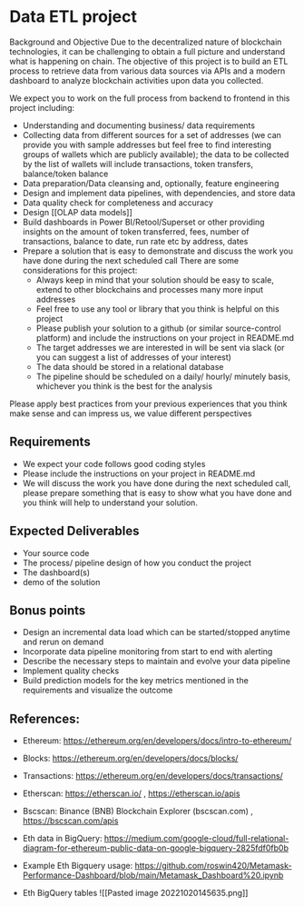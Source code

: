 # Data ETL project

Background and Objective Due to the decentralized nature of blockchain technologies, it can be challenging to obtain a full picture and understand what is happening on chain. The objective of this project is to build an ETL process to retrieve data from various data sources via APIs and a modern dashboard to analyze blockchain activities upon data you collected. 

We expect you to work on the full process from backend to frontend in this project including: 
- Understanding and documenting business/ data requirements 
- Collecting data from different sources for a set of addresses (we can provide you with sample addresses but feel free to find interesting groups of wallets which are publicly available); the data to be collected by the list of wallets will include transactions, token transfers, balance/token balance 
- Data preparation/Data cleansing and, optionally, feature engineering 
- Design and implement data pipelines, with dependencies, and store data 
- Data quality check for completeness and accuracy 
- Design [[OLAP data models]] 
- Build dashboards in Power BI/Retool/Superset or other providing insights on the amount of token transferred, fees, number of transactions, balance to date, run rate etc by address, dates 
- Prepare a solution that is easy to demonstrate and discuss the work you have done during the next scheduled call There are some considerations for this project: 
	- Always keep in mind that your solution should be easy to scale, extend to other blockchains and processes many more input addresses 
	- Feel free to use any tool or library that you think is helpful on this project 
	- Please publish your solution to a github (or similar source-control platform) and include the instructions on your project in README.md 
	- The target addresses we are interested in will be sent via slack (or you can suggest a list of addresses of your interest) 
	- The data should be stored in a relational database
	- The pipeline should be scheduled on a daily/ hourly/ minutely basis, whichever you think is the best for the analysis 

Please apply best practices from your previous experiences that you think make sense and can impress us, we value different perspectives 

## Requirements
- We expect your code follows good coding styles 
- Please include the instructions on your project in README.md
- We will discuss the work you have done during the next scheduled call, please prepare something that is easy to show what you have done and you think will help to understand your solution. 

## Expected Deliverables
- Your source code 
- The process/ pipeline design of how you conduct the project 
- The dashboard(s) 
- demo of the solution 
 
## Bonus points
- Design an incremental data load which can be started/stopped anytime and rerun on demand 
- Incorporate data pipeline monitoring from start to end with alerting 
- Describe the necessary steps to maintain and evolve your data pipeline
- Implement quality checks 
- Build prediction models for the key metrics mentioned in the requirements and visualize the outcome 
 
## References: 
- Ethereum: https://ethereum.org/en/developers/docs/intro-to-ethereum/ 
- Blocks: https://ethereum.org/en/developers/docs/blocks/ 
- Transactions: https://ethereum.org/en/developers/docs/transactions/ 
- Etherscan: https://etherscan.io/ , https://etherscan.io/apis 
- Bscscan: Binance (BNB) Blockchain Explorer (bscscan.com) , https://bscscan.com/apis

- Eth data in BigQuery: https://medium.com/google-cloud/full-relational-diagram-for-ethereum-public-data-on-google-bigquery-2825fdf0fb0b
- Example Eth Bigquery usage: https://github.com/roswin420/Metamask-Performance-Dashboard/blob/main/Metamask_Dashboard%20.ipynb
- Eth BigQuery tables
![[Pasted image 20221020145635.png]]
